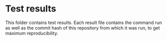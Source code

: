 # Test results

This folder contains test results. Each result file contains the command run as
well as the commit hash of this repository from which it was run, to get
maximum reproducibility.


